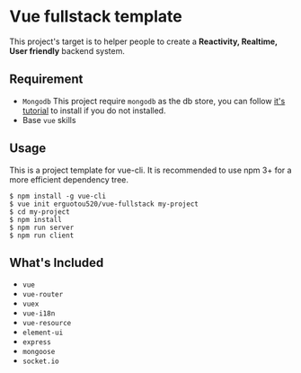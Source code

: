 # Vue fullstack template
This project's target is to helper people to create a **Reactivity, Realtime, User friendly** backend system.
## Requirement
- `Mongodb` This project require `mongodb` as the db store, you can follow [it's tutorial](https://docs.mongodb.com/manual/administration/install-community/) to install if you do not installed.
- Base `vue` skills
## Usage
This is a project template for vue-cli. It is recommended to use npm 3+ for a more efficient dependency tree.
```shell
$ npm install -g vue-cli
$ vue init erguotou520/vue-fullstack my-project
$ cd my-project
$ npm install
$ npm run server
$ npm run client
```
## What's Included
- `vue`
- `vue-router`
- `vuex`
- `vue-i18n`
- `vue-resource`
- `element-ui`
- `express`
- `mongoose`
- `socket.io`
